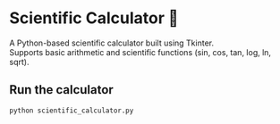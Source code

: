 # Scientific Calculator 🧮

A Python-based scientific calculator built using Tkinter.  
Supports basic arithmetic and scientific functions (sin, cos, tan, log, ln, sqrt).  

## Run the calculator
```bash
python scientific_calculator.py
